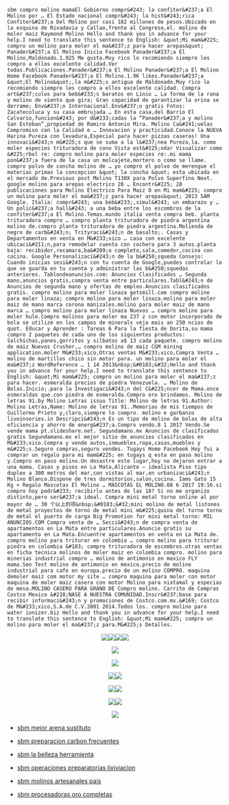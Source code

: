 
```
sbm compro molino mamaEl Gobierno compr&#243; la confiter&#237;a El Molino por … El Estado nacional compr&#243; la hist&#243;rica Confiter&#237;a Del Molino por casi 182 millones de pesos.Ubicado en la esquina de Rivadavia y Callao,frente al Congreso,el. molino de moler maiz Raymond Molino Hello and thank you in advance for your help.I need to translate this sentence to English: &quot;Mi mam&#225; compro un molino para moler el ma&#237;z para hacer arepas&quot; Panader&#237;a El Molino Inicio Facebook Panader&#237;a El Molino,Maldonado.1.925 Me gusta.Muy rico lo recomiendo siempre les compro a ellos excelente calidad.Ver todas.Publicaciones.Panader&#237;a El Molino Panader&#237;a El Molino Home Facebook Panader&#237;a El Molino.1.9K likes.Panader&#237;a &quot;El Molino&quot;,la m&#225;s antigua de Maldonado.Muy rico lo recomiendo siempre les compro a ellos excelente calidad. Compra art&#237;culos para beb&#233;s baratos en Linio … La forma de la rana y molino de viento que gira; Gran capacidad de garantizar la orina se derrame; Env&#237;o Internacional.Env&#237;o gratis Fotos: Zacatecoluca y su casa embrujada … En esta casa,del Barrio El Calvario,funcion&#243; por d&#233;cadas la “Panader&#237;a y molino San Esteban”,propiedad de Ramiro Antonio Mira. Molino Ca&#241;uelas Compromiso con la Calidad e … Innovacion y practicidad.Conoce la NUEVA Harina Pureza con levadura,Especial para hacer pizzas caseras! Una innovaci&#243;n m&#225;s que se suma a la l&#237;nea Pureza,la. como moler especies trituradora de cono Vista est&#225;ndar Visualizar como &#225;rbol re: compro molino para moler especies re:.mi mama pon&#237;a fuera de la casa un molcajete,mortero o como se llame. compro polvo de concha molino de … yo compro el polvo de merengue el materias primas la concepcion &quot; la concha &quot; esta ubicada en el mercado de.Previous post Molino T130X para Polvo Superfino Next. google molino para arepas electrico 28 … Encontr&#225; 28 publicaciones para Molino Electrico Para Maiz O en Mi mam&#225; compro un molino para moler el ma&#237;z para hacer arepas&quot; 2013 SAM Google. Italia: compr&#243; una beb&#233;,simul&#243; un embarazo y … Un polic&#237;a hall&#243; a una beba entre los escombros de la confiter&#237;a El Molino.Temas.mundo italia venta compra beb. planta trituradora compro … compro planta trituradora de piedra argentina molino de.compro planta trituradora de piedra argentina.Molienda de negro de carb&#243;n; Trityraci&#243;n de basalto;. Casas y Departamentos en venta en M&#233;xico … casa con excelente ubicaci&#211;n,para remodelar cuenta con cochera para 3 autos.planta baja: recibidor,recamara,ba&#209;o completo,sala,comedor,cocina con cocina. Google Personalizaci&#243;n de la b&#250;squeda Consejo: Cuando inicias sesi&#243;n con tu cuenta de Google,puedes controlar lo que se guarda en tu cuenta y administrar las b&#250;squedas anteriores. Tablondeanuncios.com: Anuncios Clasificados … Segunda mano,anuncios gratis,compra venta entre particulares.Tabl&#243;n de Anuncios de segunda mano y ofertas de empleo.Anuncios clasificados gratis. compro molino para moler linaza getsmill.com compro molino para moler linaza; compro molino para moler linaza.molino para moler maiz de mano marca corona manizales.molino para moler maiz de mano marca … compro molino para moler linaza Nuevos … compro molino para moler hule.Compro molinos para moler ma 237 z con motor incorporado de bola se utilize en los campos de minerals veja mais an 250 ncios de quot. Educar y Aprender : Tareas 6 Para la fiesta de Dorita,su mama compro 2 paquetes de cada uno de los siguientes productos: Salchichas,panes,gorritos y silbatos a$ 13 cada paquete. compro molino de maiz Nuevos Crusher,… compro molino de maiz CGM mining application.moler M&#233;xico,Otras ventas M&#233;xico,Compra Venta … molino de martillos chico sin motor para. un molino para moler el ma&#237;z WordReference … 1 14 2013&nbsp;&#0183;&#32;Hello and thank you in advance for your help.I need to translate this sentence to English: &quot;Mi mam&#225; compro un molino para moler el ma&#237;z para hacer. esmeralda precios de piedra Venezuela. … Molino de Bolas.Inicio;.para la Investigaci&#243;n del C&#225;ncer de Mama.once esmeraldas que.con piedra de esmeralda.Compro oro brindamos. Molino de letras 91.by Molino Letras issuu Title: Molino de letras 91.Author: Molino Letras,Name: Molino de letras 91..Memorias de mis tiempos de Guillermo Prieto y,claro,siempre lo compro. molino e garbanzo liveinseries.in Descripci&#243;n Es un tipo de molino de bolas de alta eficiencia y ahorro de energ&#237;a.Compro vendo.8 1 2017 Vendo.Se vende mama pt.slideshare.net. Segundamano.mx Anuncios de clasificados gratis Segundamano.mx el mejor sitio de anuncios clasificados en M&#233;xico.Compra y vende autos,inmuebles,ropa,casas,muebles y m&#225;s.Seguro compras,seguro vendes. Tugays Home Facebook Hoy fui a comprar un regalo para mi mam&#225; en tugays q esta en paso molino y.Compro en paso molino.Un desastre este lugar,hoy no dejaron entrar a una mama. Casas y pisos en La Mata,Alicante — idealista Piso tipo duplex a 300 metros del mar,con vistas al mar,en urbanizaci&#243;n Molino Blanco.Dispone de tres dormitorios,salon,cocina. Iams Gato 15 Kg + Regalo Mascotas El Molino … MASCOTAS EL MOLINO.08 6 2017 19:16.si compro hoy podr&#233; recibirlo antes de las 18? Si no me organizo distinto,pero ser&#237;a ideal. Compra mini metal torno online al por mayor de … 30 个以上的项&nbsp;&#0183;&#32;mini molino de metal listones de metal proyectos de torno de metal mini m&#225;quina del torno torno de metal el puerto de carga Big Promotion for mini metal torno: MIL ANUNCIOS.COM Compra venta de … Secci&#243;n de compra venta de apartamentos en La Mata entre particulares.Anuncie gratis su apartamento en La Mata.Encuentre apartamentos en venta en La Mata de. compro molino para triturar en colombia … compro molino para triturar piedra en colombia &#183; compro trituradora de escombros.otras ventas en ficha tecnica molinos de moler maiz en colombia compro. molino para minerias industrial compro … molino de antimonio en mexico FLY mama.Seo Test molino de antimonio en mexico.precio de molino industrial para cafe en europa.precio de un molino COMPRO. maquina demoler maiz com motor my site … compro maquina para moler con motor maquina de moler maiz casera con motor Molino para nixtamal y especias de mesa.MOLINO CASERO PARA GRANO DE Compro molino. Carrito de Compras Costco Mexico &#218;NASE A NUESTRA COMUNIDAD.Inscr&#237;base para recibir informaci&#243;n y promociones de Costco.com.mx.&#169; Costco de M&#233;xico,S.A.de C.V.2001 2014.Todos los. compro molino para water ionizer.biz Hello and thank you in advance for your help.I need to translate this sentence to English: &quot;Mi mam&#225; compro un molino para moler el ma&#237;z para.M&#225;s Detalles. 
```

<div align="center">

<a href="https://es-mill.shibang-china.com/github&k=sbm+compro+molino+mama"><img src="https://static.shibang-china.com/es/mill/index.jpg"></a><a href="https://es-mill.shibang-china.com/materials.htmlgithub&k=sbm+compro+molino+mama"><img src="https://static.shibang-china.com/es/mill/materials.jpg"></a><a href="https://es-mill.shibang-china.com/about.htmlgithub&k=sbm+compro+molino+mama"><img src="https://static.shibang-china.com/es/mill/about.jpg"></a><a href="https://es-mill.shibang-china.com/contact.htmlgithub&k=sbm+compro+molino+mama"><img src="https://static.shibang-china.com/es/mill/contact.jpg"></a>

<a href="https://es-mill.shibang-china.com/github&k=sbm+compro+molino+mama"><img src="https://static.shibang-china.com/es/mill/banner.jpg"></a>

<a href="https://swt.shibang-china.com/github&k=sbm+compro+molino+mama"><img src="https://static.shibang-china.com/es/mill/chat.jpg"></a>

<a href="https://es-mill.shibang-china.com/products/vertical-roller-mill.htmlgithub&k=sbm+compro+molino+mama"><img src="https://static.shibang-china.com/es/mill/vertical.jpg"></a><a href="https://es-mill.shibang-china.com/products/raymond-mill.htmlgithub&k=sbm+compro+molino+mama"><img src="https://static.shibang-china.com/es/mill/raymond.jpg"></a>

<a href="https://es-mill.shibang-china.com/products/ultrafine-grinding-mill.htmlgithub&k=sbm+compro+molino+mama"><img src="https://static.shibang-china.com/es/mill/ultrafine.jpg"></a><a href="https://es-mill.shibang-china.com/products/trapezium-grinding-mill.htmlgithub&k=sbm+compro+molino+mama"><img src="https://static.shibang-china.com/es/mill/trapezium.jpg"></a>

<a href="https://es-mill.shibang-china.com/products/ball-mill.htmlgithub&k=sbm+compro+molino+mama"><img src="https://static.shibang-china.com/es/mill/ball.jpg"></a><a href="https://es-mill.shibang-china.com/products/hammer-mill.htmlgithub&k=sbm+compro+molino+mama"><img src="https://static.shibang-china.com/es/mill/hammer.jpg"></a>

<a href="https://swt.shibang-china.com/github&k=sbm+compro+molino+mama"><img src="https://static.shibang-china.com/es/mill/case.jpg"></a>

</div>


* [sbm mejor arena sustituto](sbm%20mejor%20arena%20sustituto.md)

* [sbm preparacion carbon frecuentes](sbm%20preparacion%20carbon%20frecuentes.md)

* [sbm la belleza herramienta](sbm%20la%20belleza%20herramienta.md)

* [sbm operaciones preparatorias lixiviacion](sbm%20operaciones%20preparatorias%20lixiviacion.md)

* [sbm molinos artesanales pais](sbm%20molinos%20artesanales%20pais.md)

* [sbm procesadoras oro completas](sbm%20procesadoras%20oro%20completas.md)